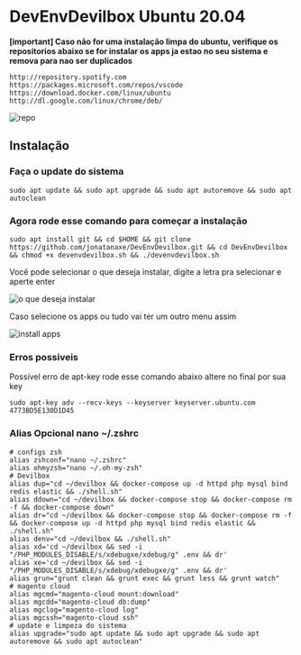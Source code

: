 # DevEnvDevilbox Ubuntu 20.04

**[important]
Caso não for uma instalação limpa do ubuntu, verifique os repositorios abaixo se for instalar os apps ja estao no seu sistema e remova para nao ser duplicados**
```
http://repository.spotify.com
https://packages.microsoft.com/repos/vscode
https://download.docker.com/linux/ubuntu
http://dl.google.com/linux/chrome/deb/
```
![repo](https://i.imgur.com/Jk4Uy6S.png)

## Instalação 

### Faça o update do sistema

```
sudo apt update && sudo apt upgrade && sudo apt autoremove && sudo apt autoclean
```

### Agora rode esse comando para começar a instalação

```
sudo apt install git && cd $HOME && git clone https://github.com/jonatanaxe/DevEnvDevilbox.git && cd DevEnvDevilbox && chmod +x devenvdevilbox.sh && ./devenvdevilbox.sh
```
Você pode selecionar o que deseja instalar, digite a letra pra selecionar e aperte enter

![o que deseja instalar](https://i.imgur.com/JqD1Toi.png)

Caso selecione os apps ou tudo vai ter um outro menu assim 

![install apps](https://i.imgur.com/gOMsclV.png)


### Erros possiveis

Possível erro de apt-key rode esse comando abaixo altere no final por sua key
```
sudo apt-key adv --recv-keys --keyserver keyserver.ubuntu.com 4773BD5E130D1D45
```

### Alias Opcional nano ~/.zshrc

```
# configs zsh
alias zshconf="nano ~/.zshrc"
alias ohmyzsh="nano ~/.oh-my-zsh"
# Devilbox
alias dup="cd ~/devilbox && docker-compose up -d httpd php mysql bind redis elastic && ./shell.sh"
alias ddown="cd ~/devilbox && docker-compose stop && docker-compose rm -f && docker-compose down"
alias dr="cd ~/devilbox && docker-compose stop && docker-compose rm -f && docker-compose up -d httpd php mysql bind redis elastic && ./shell.sh"
alias denv="cd ~/devilbox && ./shell.sh"
alias xd='cd ~/devilbox && sed -i "/PHP_MODULES_DISABLE/s/xdebugxe/xdebug/g" .env && dr'
alias xe='cd ~/devilbox && sed -i "/PHP_MODULES_DISABLE/s/xdebug/xdebugxe/g" .env && dr'
alias grun="grunt clean && grunt exec && grunt less && grunt watch"
# magento cloud 
alias mgcmd="magento-cloud mount:download"
alias mgcdd="magento-cloud db:dump"
alias mgclog="magento-cloud log"
alias mgcssh="magento-cloud ssh"
# update e limpeza do sistema
alias upgrade="sudo apt update && sudo apt upgrade && sudo apt autoremove && sudo apt autoclean"
```
